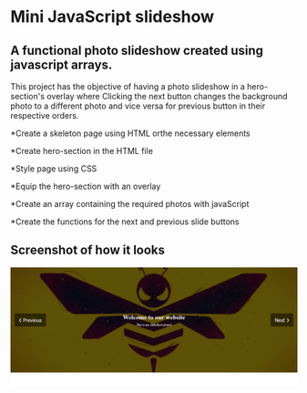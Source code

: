 # Mini JavaScript slideshow 

## A functional photo slideshow created using javascript arrays.

This project has the objective of having a photo slideshow in a hero-section's overlay 
where Clicking the next button changes the background photo to a different photo and vice versa for previous button 
in their respective orders.

*Create a skeleton page using HTML orthe necessary elements

*Create hero-section in the HTML file

*Style page using CSS

*Equip the hero-section with an overlay

*Create an array containing the required photos with javaScript

*Create the functions for the next and previous slide buttons

## Screenshot of how it looks
<img src="Assets/screenshot/Screenshot (90).png" alt="project-screen">
